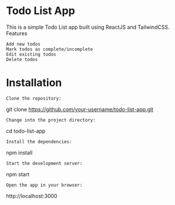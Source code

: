 

# Todo List App

This is a simple Todo List app built using ReactJS and TailwindCSS.
Features

    Add new todos
    Mark todos as complete/incomplete
    Edit existing todos
    Delete todos

# Installation

    Clone the repository:

git clone https://github.com/your-username/todo-list-app.git

    Change into the project directory:

cd todo-list-app

    Install the dependencies:

npm install

    Start the development server:

npm start

    Open the app in your browser:

http://localhost:3000
